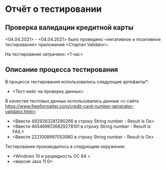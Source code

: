 # Отчёт о тестировании <Credit Card Number Validator>

## Проверка валидации кредитной карты

<04.04.2021> - <04.04.2021> было проведено <негативное и позитивное тестирования> приложения <Стартап Validator>.

На тестирование затрачено: <1 час>


## Описание процесса тестирования

В процессе тестирования использовались следующие артефакты*:
* <Тест-кейс на проверку данных>



В качестве тестовых данных использовались данные <с сайта https://www.freeformatter.com/credit-card-number-generator-validator.html>:
* <Ввести 4929263281290266 в строку String number - Result is Ок>
* <Ввести 4654696136829278101 в строку String number - Result is FAIL>
* <Ввести 2221008997053980 в строку String number - Result is Ок>

Тестирование производилось в следующем окружении:
* <Windows 10 и разрядность ОС 64 >
* <версия Java 11.0>


